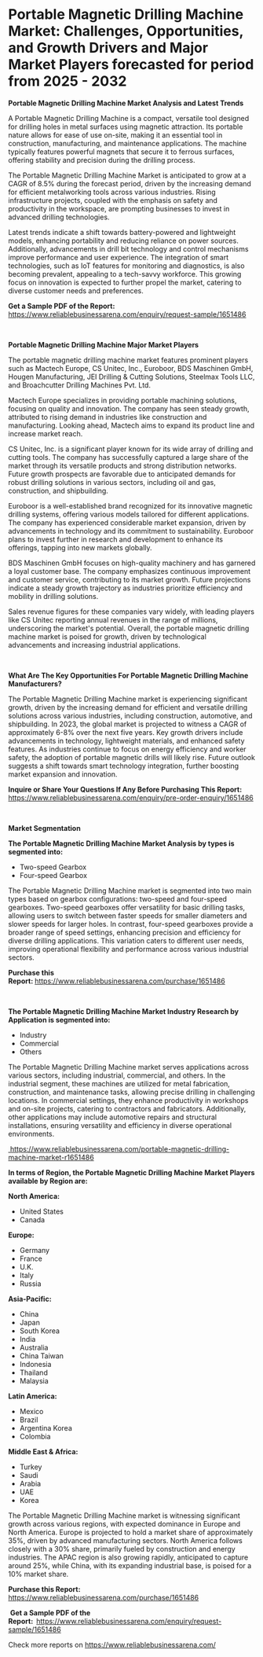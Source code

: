 <p><h1>Portable Magnetic Drilling Machine Market: Challenges, Opportunities, and Growth Drivers and Major Market Players forecasted for period from 2025 - 2032</h1></p><p><strong>Portable Magnetic Drilling Machine Market Analysis and Latest Trends</strong></p>
<p><p>A Portable Magnetic Drilling Machine is a compact, versatile tool designed for drilling holes in metal surfaces using magnetic attraction. Its portable nature allows for ease of use on-site, making it an essential tool in construction, manufacturing, and maintenance applications. The machine typically features powerful magnets that secure it to ferrous surfaces, offering stability and precision during the drilling process.</p><p>The Portable Magnetic Drilling Machine Market is anticipated to grow at a CAGR of 8.5% during the forecast period, driven by the increasing demand for efficient metalworking tools across various industries. Rising infrastructure projects, coupled with the emphasis on safety and productivity in the workspace, are prompting businesses to invest in advanced drilling technologies. </p><p>Latest trends indicate a shift towards battery-powered and lightweight models, enhancing portability and reducing reliance on power sources. Additionally, advancements in drill bit technology and control mechanisms improve performance and user experience. The integration of smart technologies, such as IoT features for monitoring and diagnostics, is also becoming prevalent, appealing to a tech-savvy workforce. This growing focus on innovation is expected to further propel the market, catering to diverse customer needs and preferences.</p></p>
<p><strong>Get a Sample PDF of the Report:&nbsp;</strong> <a href="https://www.reliablebusinessarena.com/enquiry/request-sample/1651486?utm_campaign=2120&utm_medium=2&utm_source=Github&utm_content=ia&utm_term=17022025&utm_id=portable-magnetic-drilling-machine">https://www.reliablebusinessarena.com/enquiry/request-sample/1651486</a></p>
<p>&nbsp;</p>
<p><strong>Portable Magnetic Drilling Machine Major Market Players</strong></p>
<p><p>The portable magnetic drilling machine market features prominent players such as Mactech Europe, CS Unitec, Inc., Euroboor, BDS Maschinen GmbH, Hougen Manufacturing, JEI Drilling & Cutting Solutions, Steelmax Tools LLC, and Broachcutter Drilling Machines Pvt. Ltd. </p><p>Mactech Europe specializes in providing portable machining solutions, focusing on quality and innovation. The company has seen steady growth, attributed to rising demand in industries like construction and manufacturing. Looking ahead, Mactech aims to expand its product line and increase market reach.</p><p>CS Unitec, Inc. is a significant player known for its wide array of drilling and cutting tools. The company has successfully captured a large share of the market through its versatile products and strong distribution networks. Future growth prospects are favorable due to anticipated demands for robust drilling solutions in various sectors, including oil and gas, construction, and shipbuilding.</p><p>Euroboor is a well-established brand recognized for its innovative magnetic drilling systems, offering various models tailored for different applications. The company has experienced considerable market expansion, driven by advancements in technology and its commitment to sustainability. Euroboor plans to invest further in research and development to enhance its offerings, tapping into new markets globally.</p><p>BDS Maschinen GmbH focuses on high-quality machinery and has garnered a loyal customer base. The company emphasizes continuous improvement and customer service, contributing to its market growth. Future projections indicate a steady growth trajectory as industries prioritize efficiency and mobility in drilling solutions.</p><p>Sales revenue figures for these companies vary widely, with leading players like CS Unitec reporting annual revenues in the range of millions, underscoring the market's potential. Overall, the portable magnetic drilling machine market is poised for growth, driven by technological advancements and increasing industrial applications.</p></p>
<p>&nbsp;</p>
<p><strong>What Are The Key Opportunities For Portable Magnetic Drilling Machine Manufacturers?</strong></p>
<p><p>The Portable Magnetic Drilling Machine market is experiencing significant growth, driven by the increasing demand for efficient and versatile drilling solutions across various industries, including construction, automotive, and shipbuilding. In 2023, the global market is projected to witness a CAGR of approximately 6-8% over the next five years. Key growth drivers include advancements in technology, lightweight materials, and enhanced safety features. As industries continue to focus on energy efficiency and worker safety, the adoption of portable magnetic drills will likely rise. Future outlook suggests a shift towards smart technology integration, further boosting market expansion and innovation.</p></p>
<p><strong>Inquire or Share Your Questions If Any Before Purchasing This Report:</strong> <a href="https://www.reliablebusinessarena.com/enquiry/pre-order-enquiry/1651486?utm_campaign=2120&utm_medium=2&utm_source=Github&utm_content=ia&utm_term=17022025&utm_id=portable-magnetic-drilling-machine">https://www.reliablebusinessarena.com/enquiry/pre-order-enquiry/1651486</a></p>
<p>&nbsp;</p>
<p><strong>Market Segmentation</strong></p>
<p><strong>The Portable Magnetic Drilling Machine Market Analysis by types is segmented into:</strong></p>
<p><ul><li>Two-speed Gearbox</li><li>Four-speed Gearbox</li></ul></p>
<p><p>The Portable Magnetic Drilling Machine market is segmented into two main types based on gearbox configurations: two-speed and four-speed gearboxes. Two-speed gearboxes offer versatility for basic drilling tasks, allowing users to switch between faster speeds for smaller diameters and slower speeds for larger holes. In contrast, four-speed gearboxes provide a broader range of speed settings, enhancing precision and efficiency for diverse drilling applications. This variation caters to different user needs, improving operational flexibility and performance across various industrial sectors.</p></p>
<p><strong>Purchase this Report:&nbsp;</strong><a href="https://www.reliablebusinessarena.com/purchase/1651486?utm_campaign=2120&utm_medium=2&utm_source=Github&utm_content=ia&utm_term=17022025&utm_id=portable-magnetic-drilling-machine">https://www.reliablebusinessarena.com/purchase/1651486</a></p>
<p>&nbsp;</p>
<p><strong>The Portable Magnetic Drilling Machine Market Industry Research by Application is segmented into:</strong></p>
<p><ul><li>Industry</li><li>Commercial</li><li>Others</li></ul></p>
<p><p>The Portable Magnetic Drilling Machine market serves applications across various sectors, including industrial, commercial, and others. In the industrial segment, these machines are utilized for metal fabrication, construction, and maintenance tasks, allowing precise drilling in challenging locations. In commercial settings, they enhance productivity in workshops and on-site projects, catering to contractors and fabricators. Additionally, other applications may include automotive repairs and structural installations, ensuring versatility and efficiency in diverse operational environments.</p></p>
<p><a href="https://www.reliablebusinessarena.com/portable-magnetic-drilling-machine-market-r1651486?utm_campaign=2120&utm_medium=2&utm_source=Github&utm_content=ia&utm_term=17022025&utm_id=portable-magnetic-drilling-machine">&nbsp;https://www.reliablebusinessarena.com/portable-magnetic-drilling-machine-market-r1651486</a></p>
<p><strong>In terms of Region, the Portable Magnetic Drilling Machine Market Players available by Region are:</strong></p>
<p>
    <p> <strong> North America: </strong>
        <ul>
            <li>United States</li>
            <li>Canada</li>
        </ul>
        </p> 
    <p> <strong> Europe: </strong>
        <ul>
            <li>Germany</li>
            <li>France</li>
            <li>U.K.</li>
            <li>Italy</li>
            <li>Russia</li>
        </ul>
        </p> 
    <p> <strong> Asia-Pacific: </strong>
        <ul>
            <li>China</li>
            <li>Japan</li>
            <li>South Korea</li>
            <li>India</li>
            <li>Australia</li>
            <li>China Taiwan</li>
            <li>Indonesia</li>
            <li>Thailand</li>
            <li>Malaysia</li>
        </ul>
        </p> 
    <p> <strong> Latin America: </strong>
        <ul>
            <li>Mexico</li>
            <li>Brazil</li>
            <li>Argentina Korea</li>
            <li>Colombia</li>
        </ul>
        </p> 
    <p> <strong> Middle East & Africa: </strong>
        <ul>
            <li>Turkey</li>
            <li>Saudi</li>
            <li>Arabia</li>
            <li>UAE</li>
            <li>Korea</li>
        </ul>
    </p>
    </p>
<p><p>The Portable Magnetic Drilling Machine market is witnessing significant growth across various regions, with expected dominance in Europe and North America. Europe is projected to hold a market share of approximately 35%, driven by advanced manufacturing sectors. North America follows closely with a 30% share, primarily fueled by construction and energy industries. The APAC region is also growing rapidly, anticipated to capture around 25%, while China, with its expanding industrial base, is poised for a 10% market share.</p></p>
<p><strong>Purchase this Report: </strong><a href="https://www.reliablebusinessarena.com/purchase/1651486?utm_campaign=2120&utm_medium=2&utm_source=Github&utm_content=ia&utm_term=17022025&utm_id=portable-magnetic-drilling-machine">https://www.reliablebusinessarena.com/purchase/1651486</a></p>
<p>&nbsp;<strong>Get a Sample PDF of the Report:&nbsp;&nbsp;</strong><a href="https://www.reliablebusinessarena.com/enquiry/request-sample/1651486?utm_campaign=2120&utm_medium=2&utm_source=Github&utm_content=ia&utm_term=17022025&utm_id=portable-magnetic-drilling-machine">https://www.reliablebusinessarena.com/enquiry/request-sample/1651486</a></p>
<p><strong></strong></p>
<p>Check more reports on <a href="https://www.reliablebusinessarena.com/?utm_campaign=2120&utm_medium=2&utm_source=Github&utm_content=ia&utm_term=17022025&utm_id=portable-magnetic-drilling-machine">https://www.reliablebusinessarena.com/</a></p>